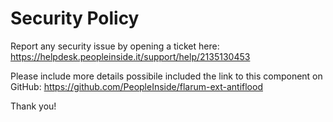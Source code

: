 # Security Policy

Report any security issue by opening a ticket here:
https://helpdesk.peopleinside.it/support/help/2135130453

Please include more details possibile included the link to this component on GitHub:
https://github.com/PeopleInside/flarum-ext-antiflood

Thank you!
